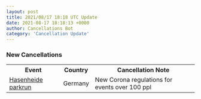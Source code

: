 ```yaml
---
layout: post
title: 2021/08/17 18:18 UTC Update
date: 2021-08-17 18:18:13 +0000
author: Cancellations Bot
category: 'Cancellation Update'
---
```


<h3>New Cancellations</h3>
<div class='hscrollable'>
<table style='width: 100%'>
    <tr>
        <th>Event</th>
        <th>Country</th>
        <th>Cancellation Note</th>
    </tr>
    <tr>
        <td><a href="https://www.parkrun.com.de/hasenheide">Hasenheide parkrun</a></td>
        <td>Germany</td>
        <td>New Corona regulations for events over 100 ppl</td>
    </tr>
</table>
</div>
